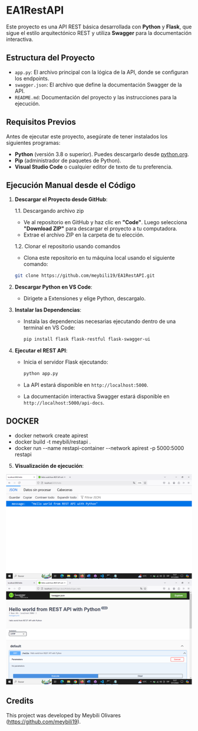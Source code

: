 # EA1RestAPI

Este proyecto es una API REST básica desarrollada con **Python** y **Flask**, que sigue el estilo arquitectónico REST y utiliza **Swagger** para la documentación interactiva.

## Estructura del Proyecto

- `app.py`: El archivo principal con la lógica de la API, donde se configuran los endpoints.
- `swagger.json`: El archivo que define la documentación Swagger de la API.
- `README.md`: Documentación del proyecto y las instrucciones para la ejecución.

## Requisitos Previos

Antes de ejecutar este proyecto, asegúrate de tener instalados los siguientes programas:

- **Python** (versión 3.8 o superior). Puedes descargarlo desde [python.org](https://www.python.org/downloads/).
- **Pip** (administrador de paquetes de Python).
- **Visual Studio Code** o cualquier editor de texto de tu preferencia.

## Ejecución Manual desde el Código

1. **Descargar el Proyecto desde GitHub**:

    1.1. Descargando archivo zip
    - Ve al repositorio en GitHub y haz clic en **"Code"**. Luego selecciona **"Download ZIP"** para descargar el proyecto a tu computadora.
    - Extrae el archivo ZIP en la carpeta de tu elección.

    1.2. Clonar el repositorio usando comandos
    - Clona este repositorio en tu máquina local usando el siguiente comando:
    ```bash
    git clone https://github.com/meybili19/EA1RestAPI.git
    ```

2. **Descargar Python en VS Code**:

   - Dirigete a Extensiones y elige Python, descargalo.

3. **Instalar las Dependencias**:

   - Instala las dependencias necesarias ejecutando dentro de una terminal en VS Code:

     ```bash
     pip install flask flask-restful flask-swagger-ui
     ```

4. **Ejecutar el REST API**:

   - Inicia el servidor Flask ejecutando:

     ```bash
     python app.py
     ```

   - La API estará disponible en `http://localhost:5000`.

   - La documentación interactiva Swagger estará disponible en `http://localhost:5000/api-docs`.

## DOCKER

   - docker network create apirest
   - docker build -t meybili/restapi .
   - docker run --name restapi-container --network apirest -p 5000:5000 restapi


5. **Visualización de ejecución**:

![alt text](image.png)
![alt text](image-1.png)

## Credits

This project was developed by Meybili Olivares (https://github.com/meybili19).

